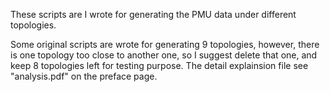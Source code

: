 These scripts are I wrote for generating the PMU data under different topologies.

Some original scripts are wrote for generating 9 topologies, however, there is one topology too close to another one, so I suggest delete that one, and keep 8 topologies left for testing purpose. The detail explainsion file see "analysis.pdf" on the preface page.
